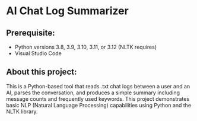# AI Chat Log Summarizer

## Prerequisite:
- Python versions 3.8, 3.9, 3.10, 3.11, or 3.12 (NLTK requires)
- Visual Studio Code

## About this project:
This is a Python-based tool that reads .txt chat logs between a user and an AI, parses the conversation, and produces a simple summary including message counts and frequently used keywords.
This project demonstrates basic NLP (Natural Language Processing) capabilities using Python and the NLTK library.
